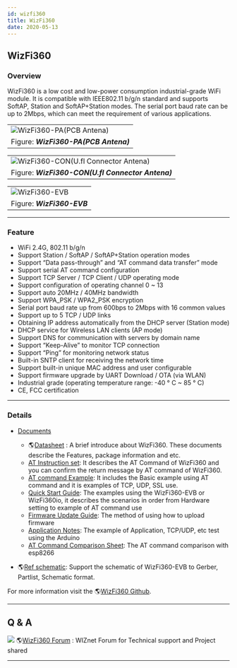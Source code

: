 ```yaml
---
id: wizfi360
title: WizFi360
date: 2020-05-13
---
```


## WizFi360

### Overview

WizFi360 is a low cost and low-power consumption industrial-grade WiFi
module. It is compatible with IEEE802.11 b/g/n standard and supports
SoftAP, Station and SoftAP+Station modes. The serial port baud rate can
be up to 2Mbps, which can meet the requirement of various applications.



|                                                                   |
| ----------------------------------------------------------------- |
| ![WizFi360-PA(PCB Antena)](/document_framework/img/products/wizfi360/wizfi360-pa.png) |
| Figure: ***WizFi360-PA(PCB Antena)***                             |


|                                                                                |
| ------------------------------------------------------------------------------ |
| ![WizFi360-CON(U.fl Connector Antena)](/document_framework/img/products/wizfi360/wizfi360-con.png) |
| Figure: ***WizFi360-CON(U.fl Connector Antena)***                              |



|                                                         |
| ------------------------------------------------------- |
| ![WizFi360-EVB](/document_framework/img/products/wizfi360/wizfi360-evb.jpg) |
| Figure: ***WizFi360-EVB***                              |


-----

### Feature

  - WiFi 2.4G, 802.11 b/g/n
  - Support Station / SoftAP / SoftAP+Station operation modes
  - Support “Data pass-through” and “AT command data transfer” mode
  - Support serial AT command configuration
  - Support TCP Server / TCP Client / UDP operating mode
  - Support configuration of operating channel 0 \~ 13
  - Support auto 20MHz / 40MHz bandwidth
  - Support WPA\_PSK / WPA2\_PSK encryption
  - Serial port baud rate up from 600bps to 2Mbps with 16 common values
  - Support up to 5 TCP / UDP links
  - Obtaining IP address automatically from the DHCP server (Station
    mode)
  - DHCP service for Wireless LAN clients (AP mode)
  - Support DNS for communication with servers by domain name
  - Support “Keep-Alive” to monitor TCP connection
  - Support “Ping” for monitoring network status
  - Built-in SNTP client for receiving the network time
  - Support built-in unique MAC address and user configurable
  - Support firmware upgrade by UART Download / OTA (via WLAN)
  - Industrial grade (operating temperature range: -40 ° C \~ 85 ° C)
  - CE, FCC certification 

-----
### Details

  - [Documents]()
    
      - 🌎[Datasheet]()
        : A brief introduce about WizFi360. These documents describe the
        Features, package information and etc. 
      -  [AT Instruction
        set]():
        It describes the AT Command of WizFi360 and you can confirm the
        return message by AT command of WizFi360.
      -  [AT command
        Example]():
        It includes the Basic example using AT command and it is
        examples of TCP, UDP, SSL use.
      - [Quick Start
        Guide]():
        The examples using the WizFi360-EVB or WizFi360io, it describes
        the scenarios in order from Hardware setting to example of AT
        command use
      - [Firmware Update
        Guide]():
        The method of using how to upload firmware
      - [Application
        Notes]():
        The example of Application, TCP/UDP, etc test using the Arduino
      - [AT Command Comparison
        Sheet]():
        The AT command comparison with esp8266
  - 🌎[Ref
    schematic](https://github.com/Wiznet/Hardware-Files-of-WIZnet/tree/master/07_WizFi_Module/WizFi360-EVB-Shield):
    Support the schematic of WizFi360-EVB to Gerber, Partlist, Schematic
    format.

For more information visit the 🌎[WizFi360
Github](https://github.com/WIZnet-WizFi360/Release).

-----

## Q & A

![](/document_framework/img/link.png) 🌎[WizFi360
Forum](https://forum.wiznet.io/c/wifi-module/wizfi360) : WIZnet Forum
for Technical support and Project shared

-----
